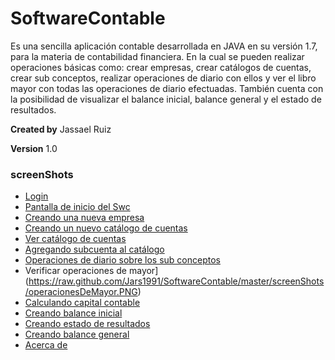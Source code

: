 SoftwareContable
================

Es una sencilla aplicación contable desarrollada en JAVA en su versión 1.7, para la materia de contabilidad financiera.
En la cual se pueden realizar operaciones básicas como: crear empresas, crear catálogos de cuentas, crear sub conceptos, realizar operaciones de diario con ellos y ver el libro mayor con todas las operaciones de diario efectuadas.
También cuenta con la posibilidad de visualizar el balance inicial, balance general y el estado de resultados.


**Created by** Jassael Ruiz

**Version** 1.0

### screenShots
  * [Login](https://raw.github.com/Jars1991/SoftwareContable/master/screenShots/login.PNG)
  * [Pantalla de inicio del Swc](https://raw.github.com/Jars1991/SoftwareContable/master/screenShots/pantallaInicio.PNG)
  * [Creando una nueva empresa](https://raw.github.com/Jars1991/SoftwareContable/master/screenShots/creandoEmpresa.PNG)
  * [Creando un nuevo catálogo de cuentas](https://raw.github.com/Jars1991/SoftwareContable/master/screenShots/creandoCatalogoDeCuentas.PNG)
  * [Ver catálogo de cuentas](https://raw.github.com/Jars1991/SoftwareContable/master/screenShots/catalogoDeCuentas.PNG)
  * [Agregando subcuenta al catálogo](https://raw.github.com/Jars1991/SoftwareContable/master/screenShots/agregarSubCuenta.PNG)
  * [Operaciones de diario sobre los sub conceptos](https://raw.github.com/Jars1991/SoftwareContable/master/screenShots/operacionDeDiario.PNG)
  * Verificar operaciones de mayor](https://raw.github.com/Jars1991/SoftwareContable/master/screenShots/operacionesDeMayor.PNG)
  * [Calculando capital contable](https://raw.github.com/Jars1991/SoftwareContable/master/screenShots/calculandoCapitalContable.PNG)
  * [Creando balance inicial](https://raw.github.com/Jars1991/SoftwareContable/master/screenShots/balanceInicial.PNG)
  * [Creando estado de resultados](https://raw.github.com/Jars1991/SoftwareContable/master/screenShots/edoDeResuldatos.PNG)
  * [Creando balance general](https://raw.github.com/Jars1991/SoftwareContable/master/screenShots/balanceGeneral.PNG)
  * [Acerca de](https://raw.github.com/Jars1991/SoftwareContable/master/screenShots/acercaDe.PNG)
